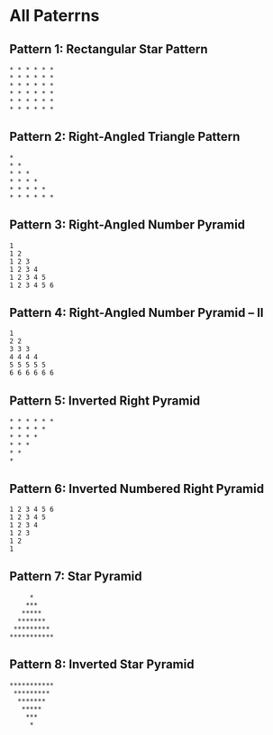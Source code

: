 # All Paterrns

## Pattern 1: Rectangular Star Pattern

```
* * * * * *
* * * * * *
* * * * * *
* * * * * *
* * * * * *
* * * * * *
```

## Pattern 2: Right-Angled Triangle Pattern

```
*
* *
* * *
* * * *
* * * * *
* * * * * *
```

## Pattern 3: Right-Angled Number Pyramid

```
1
1 2
1 2 3
1 2 3 4
1 2 3 4 5
1 2 3 4 5 6
```

## Pattern 4: Right-Angled Number Pyramid – II

```
1
2 2
3 3 3
4 4 4 4
5 5 5 5 5
6 6 6 6 6 6
```

## Pattern 5: Inverted Right Pyramid

```
* * * * * *
* * * * *
* * * *
* * *
* *
*
```

## Pattern 6: Inverted Numbered Right Pyramid

```
1 2 3 4 5 6
1 2 3 4 5
1 2 3 4
1 2 3
1 2
1
```

## Pattern 7: Star Pyramid

```
     *
    ***
   *****
  *******
 *********
***********
```

## Pattern 8: Inverted Star Pyramid

```
***********
 *********
  *******
   *****
    ***
     *
```
